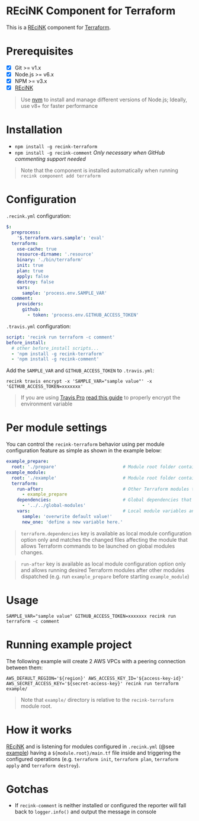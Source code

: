 REciNK Component for Terraform
====================================

This is a [REciNK](https://github.com/MitocGroup/recink) component for [Terraform](https://www.terraform.io).

# Prerequisites

- [x] Git >= v1.x
- [x] Node.js >= v6.x
- [x] NPM >= v3.x
- [x] [REciNK](https://github.com/MitocGroup/recink#installation)

> Use [nvm](https://github.com/creationix/nvm#installation) to install and
manage different versions of Node.js; Ideally, use v8+ for faster performance


# Installation

- `npm install -g recink-terraform`
- `npm install -g recink-comment` *Only necessary when GitHub commenting support needed*

> Note that the component is installed automatically when running `recink component add terraform`


# Configuration

`.recink.yml` configuration:

```yaml
$:
  preprocess:
    '$.terraform.vars.sample': 'eval'
  terraform:
    use-cache: true                                                         # Enable state/plans/backups caching if cache component enabled
    resource-dirname: '.resource'                                           # Resource dirname relative to the module root directory (default ".resource")
    binary: './bin/terraform'                                               # Path to Terraform binary (default "./bin/terraform")
    init: true                                                              # Initialize Terraform setup (default "true")
    plan: true                                                              # Terraform validate .tf and make a provision plan (default "true")
    apply: false                                                            # Terraform provision infrastructure (default "false")
    destroy: false                                                          # Terraform destroy provisioned infrastructure in previous step (default "false")
    vars:                                                                   # Terraform variables (@see https://www.terraform.io/docs/configuration/variables.html)
      sample: 'process.env.SAMPLE_VAR'
  comment:
    providers:                                                              # Supported providers: github
      github:
        - token: 'process.env.GITHUB_ACCESS_TOKEN'
```

`.travis.yml` configuration:

```yaml
script: 'recink run terraform -c comment'  
before_install:
  # other before_install scripts...
  - 'npm install -g recink-terraform'
  - 'npm install -g recink-comment'
```

Add the `SAMPLE_VAR` and `GITHUB_ACCESS_TOKEN` to `.travis.yml`:

```
recink travis encrypt -x 'SAMPLE_VAR="sample value"' -x 'GITHUB_ACCESS_TOKEN=xxxxxxx'
```

> If you are using [Travis Pro](https://travis-ci.com/) [read this guide](https://github.com/MitocGroup/recink/blob/master/docs/guide.md#configuring-github-project) to properly encrypt the environment variable


# Per module settings

You can control the `recink-terraform` behavior using per module 
configuration feature as simple as shown in the example below:

```yaml
example_prepare:
  root: './prepare'                         # Module root folder containing "main.tf" file inside
example_module:
  root: './example'                         # Module root folder containing "main.tf" file inside
  terraform:
    run-after:                              # Other Terraform modules to run before dispatching "example_module"
      - example_prepare
    dependencies:                           # Global dependencies that should be considered when mathing changeset
      - '../../global-modules'
    vars:                                   # Local module variables and global overwrites
      sample: 'overwrite default value!'
      new_one: 'define a new variable here.'
```

> `terraform.dependencies` key is available as local module configuration option only and matches the changed files affecting the module that allows Terraform commands to be launched on global modules changes.

> `run-after` key is available as local module configuration option only and allows running desired Terraform modules after other modules dispatched (e.g. run `example_prepare` before starting `example_module`)

# Usage

```
SAMPLE_VAR="sample value" GITHUB_ACCESS_TOKEN=xxxxxxx recink run terraform -c comment
```

# Running example project

The following example will create 2 AWS VPCs with a peering connection between them:

`AWS_DEFAULT_REGION='${region}' AWS_ACCESS_KEY_ID='${access-key-id}' AWS_SECRET_ACCESS_KEY='${secret-access-key}' recink run terraform example/`

> Note that `example/` directory is relative to the `recink-terraform` module root.

# How it works

[REciNK](https://github.com/MitocGroup/recink) and is listening for modules configured in `.recink.yml`
(@see [example](https://github.com/MitocGroup/recink/blob/master/components/terraform/example/.recink.yml)) having a `${module.root}/main.tf` file inside and triggering the configured operations (e.g. `terraform init`, `terraform plan`, `terraform apply` and `terraform destroy`).


# Gotchas

 - If `recink-comment` is neither installed or configured the reporter will fall back to `logger.info()` and output the message in console
 